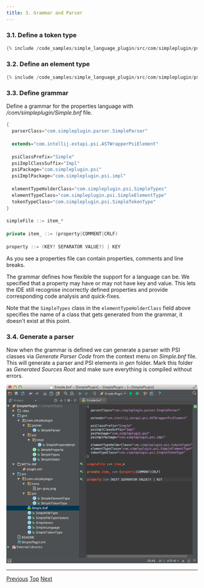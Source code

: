 ```yaml
---
title: 3. Grammar and Parser
---
```


### 3.1. Define a token type

```java
{% include /code_samples/simple_language_plugin/src/com/simpleplugin/psi/SimpleTokenType.java %}
```

### 3.2. Define an element type

```java
{% include /code_samples/simple_language_plugin/src/com/simpleplugin/psi/SimpleElementType.java %}
```

### 3.3. Define grammar

Define a grammar for the properties language with */com/simpleplugin/Simple.bnf* file.

```java
{
  parserClass="com.simpleplugin.parser.SimpleParser"

  extends="com.intellij.extapi.psi.ASTWrapperPsiElement"

  psiClassPrefix="Simple"
  psiImplClassSuffix="Impl"
  psiPackage="com.simpleplugin.psi"
  psiImplPackage="com.simpleplugin.psi.impl"

  elementTypeHolderClass="com.simpleplugin.psi.SimpleTypes"
  elementTypeClass="com.simpleplugin.psi.SimpleElementType"
  tokenTypeClass="com.simpleplugin.psi.SimpleTokenType"
}

simpleFile ::= item_*

private item_ ::= (property|COMMENT|CRLF)

property ::= (KEY? SEPARATOR VALUE?) | KEY
```

As you see a properties file can contain properties, comments and line breaks.

The grammar defines how flexible the support for a language can be.
We specified that a property may have or may not have key and value.
This lets the IDE still recognise incorrectly defined properties and provide corresponding code analysis and quick-fixes.

Note that the `SimpleTypes` class in the `elementTypeHolderClass` field above specifies the name of a class that gets generated from the grammar, it doesn't exist at this point.

### 3.4. Generate a parser

Now when the grammar is defined we can generate a parser with PSI classes via *Generate Parser Code* from the context menu on *Simple.bnf* file.
This will generate a parser and PSI elements in *gen* folder.
Mark this folder as *Generated Sources Root* and make sure everything is compiled without errors.

![Parser](img/generated_parser.png)

-------
[Previous](language_and_filetype.md)
[Top](/tutorials/custom_language_support_tutorial.md)
[Next](lexer_and_parser_definition.md)


